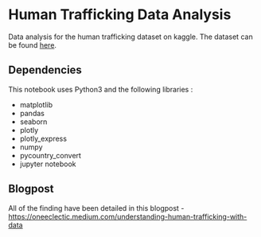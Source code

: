 # Human Trafficking Data Analysis 
Data analysis for the human trafficking dataset on kaggle. The dataset can be found [here](https://www.kaggle.com/andrewmvd/global-human-trafficking).

## Dependencies  
This notebook uses Python3 and the following libraries : 
- matplotlib 
- pandas 
- seaborn 
- plotly 
- plotly_express 
- numpy
- pycountry_convert
- jupyter notebook

## Blogpost 
All of the finding have been detailed in this blogpost - https://oneeclectic.medium.com/understanding-human-trafficking-with-data
